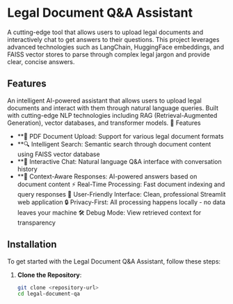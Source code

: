 # Legal Document Q&A Assistant

A cutting-edge tool that allows users to upload legal documents and interactively chat to get answers to their questions. This project leverages advanced technologies such as LangChain, HuggingFace embeddings, and FAISS vector stores to parse through complex legal jargon and provide clear, concise answers.

## Features

An intelligent AI-powered assistant that allows users to upload legal documents and interact with them through natural language queries. Built with cutting-edge NLP technologies including RAG (Retrieval-Augmented Generation), vector databases, and transformer models.
🎯 Features

- **📄 PDF Document Upload: Support for various legal document formats
- **🔍 Intelligent Search: Semantic search through document content using FAISS vector database
- **💬 Interactive Chat: Natural language Q&A interface with conversation history
- **🧠 Context-Aware Responses: AI-powered answers based on document content
⚡ Real-Time Processing: Fast document indexing and query responses
🎨 User-Friendly Interface: Clean, professional Streamlit web application
🔒 Privacy-First: All processing happens locally - no data leaves your machine
🛠️ Debug Mode: View retrieved context for transparency

## Installation

To get started with the Legal Document Q&A Assistant, follow these steps:

1. **Clone the Repository**:
   ```bash
   git clone <repository-url>
   cd legal-document-qa
  

